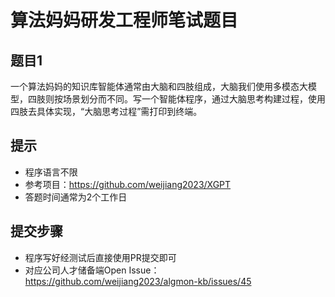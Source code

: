 # 算法妈妈研发工程师笔试题目
## 题目1
一个算法妈妈的知识库智能体通常由大脑和四肢组成，大脑我们使用多模态大模型，四肢则按场景划分而不同。写一个智能体程序，通过大脑思考构建过程，使用四肢去具体实现，“大脑思考过程”需打印到终端。

## 提示
* 程序语言不限
* 参考项目：https://github.com/weijiang2023/XGPT
* 答题时间通常为2个工作日

## 提交步骤
* 程序写好经测试后直接使用PR提交即可
* 对应公司人才储备端Open Issue：https://github.com/weijiang2023/algmon-kb/issues/45